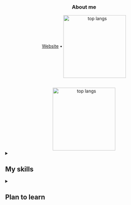 <div align="center">
  <h3 align="center">About me</h3>

  <p align="center">
    <a href="https://sirox.dev/" target="_blank">Website</a> •
    <img align="center" width=200 alt="top langs" src="https://status.sirox.dev/api/badge/4/uptime/24?labelPrefix=sirox.dev+&color=%239000ff&labelColor=%23161616" />
  </p>
  <br/>
  <img align="center" height=200 alt="top langs" src="https://github-readme-stats-2-phimaster0303s-projects.vercel.app/api/top-langs?username=SiroxCW&theme=dark&border_radius=10px&CACHE_SECONDS=600&layout=donut" />
  <br/>
</div>

<details>
<summary><h2>My skills</h2></summary>
  
- Languages
  - [x] Python
  - [X] C#
  - [X] HTML
  - [X] CSS
  - [X] JavaScript
  - [X] Bash/Powershell/Batchfile
- Frameworks
  - [X] ReactJS
- Other
  - [X] Linux/Windows System Administration
  - [X] Network Engineering
  - [X] Docker
  - [X] InfluxDB
  - [X] MySQL
</details>
<details>
<summary><h2>Plan to learn</h2></summary>

- Languages
  - [ ] Swift
  - [ ] C++
- Frameworks
  - [ ] ElectronJS
  - [ ] Three.js
</details>

